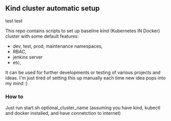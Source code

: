 ## Kind cluster automatic setup

test test

This repo contains scripts to set up baseline kind (Kubernetes IN Docker) cluster with some default features:
- dev, test, prod, maintenance namespaces,
- RBAC,
- jenkins server
- etc,

It can be used for further developments or testing of various projects and ideas. I'm just tired of setting this up manually each time new idea pops into my mind :)

### How to

Just run start.sh optional_cluster_name (assuming you have kind, kubectl and docker installed, and have connetction to internet)
